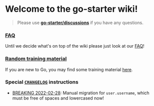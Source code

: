 # Welcome to the go-starter wiki!

> Please use **[go-starter/discussions](https://github.com/allaboutapps/go-starter/discussions)** if you have any questions.
### [FAQ](https://github.com/allaboutapps/go-starter/wiki/FAQ)

Until we decide what's on top of the wiki please just look at our [FAQ](https://github.com/allaboutapps/go-starter/wiki/FAQ)!

### [Random training material](https://github.com/allaboutapps/go-starter/wiki/Random-training-material)

If you are new to Go, you may find some training material [here](https://github.com/allaboutapps/go-starter/wiki/Random-training-material).

### Special [`CHANGELOG`](https://github.com/allaboutapps/go-starter/blob/master/CHANGELOG.md) instructions

* [BREAKING 2022-02-28](https://github.com/allaboutapps/go-starter/wiki/2022-02-28): Manual migration for `user.username`, which must be free of spaces and lowercased now!